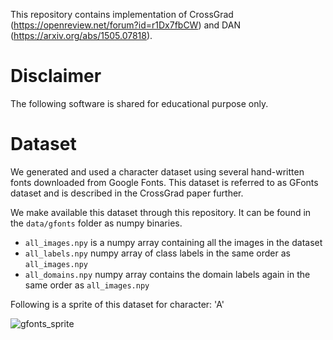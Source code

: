 This repository contains implementation of CrossGrad (https://openreview.net/forum?id=r1Dx7fbCW) and DAN (https://arxiv.org/abs/1505.07818).

# Disclaimer
The following software is shared for educational purpose only.

# Dataset
We generated and used a character dataset using several hand-written fonts downloaded from Google Fonts. This dataset is referred to as GFonts dataset and is described in the CrossGrad paper further.

We make available this dataset through this repository. It can be found in the `data/gfonts` folder as numpy binaries. 
- `all_images.npy` is a numpy array containing all the images in the dataset
- `all_labels.npy` numpy array of class labels in the same order as `all_images.npy`
- `all_domains.npy` numpy array contains the domain labels again in the same order as `all_images.npy`

Following is a sprite of this dataset for character: 'A'

![gfonts_sprite](data/gfonts/sprite.png)
